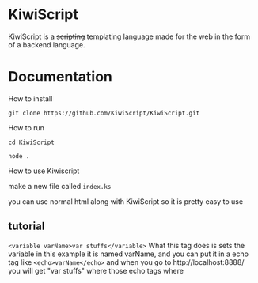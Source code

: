 # KiwiScript

KiwiScript is a ~~scripting~~ templating language made for the web in the form of a backend language.

# Documentation

How to install

`git clone https://github.com/KiwiScript/KiwiScript.git`

How to run

`cd KiwiScript`

`node .       `

How to use Kiwiscript

make a new file called `index.ks`

you can use normal html along with KiwiScript so it is pretty easy to use

## tutorial

`<variable varName>var stuffs</variable>`
What this tag does is sets the variable in this example it is named varName,
and you can put it in a echo tag like `<echo>varName</echo>`
and when you go to http://localhost:8888/ you will get "var stuffs" where those echo tags where
